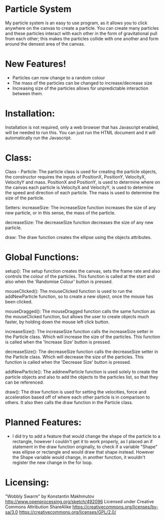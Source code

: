 # Particle System 
My particle system is an easy to use program, as it allows you to click anywhere on the canvas to create a particle. You can create many particles and these particles interact with each other in the form of gravitational pull from each other; this makes the particles collide with one another and form around the densest area of the canvas. 

# New Features!
  - Particles can now change to a random colour 
  - The mass of the particles can be changed to increase/decrease size
  - Increasing size of the particles allows for unpredictable interaction between them.

# Installation:
Installation is not required, only a web browser that has Javascript enabled, will be needed to run this. You can just run the HTML document and it will automatically run the Javascript.

# Class:
Class - Particle:
The particle class is used for creating the particle objects, the constructor requires the inputs of PositionX, PositionY, VelocityX, VelocityY and mass. 
PositionX and PositionY, is used to determine where on the canvas each particle is.VelocityX and VelocityY, is used to determine the speed and direction of each particle. The mass is used to determine the size of the particle. 

Setters:
increaseSize:
The increaseSize function increases the size of any new particle, or in this sense, the mass of the particle.

decreaseSize:
The decreaseSize function decreases the size of any new particle.

draw:
The draw function creates the ellipse using the objects attributes.

# Global Functions:
setup():
The setup function creates the canvas, sets the frame rate and also controls the colour of the particles. This function is called at the start and also when the 'Randomise Colour' button is pressed.	

mouseClicked():
The mouseClicked function is used to run the addNewParticle function, so to create a new object, once the mouse has been clicked.

mouseDragged():
The mouseDragged function calls the same function as the mouseClicked function, but allows the user to create objects much faster, by holding down the mouse left click button.

increaseSize():
The increaseSize function calls the increaseSize setter in the Particle class. Which will increase the size of the particles. This function is called when the 'Increase Size' button is pressed.	

decreaseSize():
The decreaseSize function calls the decreaseSize setter in the Particle class. Which will decrease the size of the particles. This function is called when the 'Decrease Size' button is pressed.

addNewParticle():
The addnewParticle function is used solely to create the particle objects and also to add the objects to the particles list, so that they can be referenced.	

draw():
The draw function is used for setting the velocities, force and acceleration based off of where each other particle is in comparison to others. It also then calls the draw function in the Particle class.	

# Planned Features:
 - I did try to add a feature that would change the shape of the particle to a rectangle, however I couldn't get it to work properly, as I placed an if statement in the draw function originally, to check if a variable "Shape" was ellipse or rectangle and would draw that shape instead. However the Shape variable would change, in another function, it wouldn't register the new change in the for loop. 

# Licensing:
"Wobbly Swarm" by Konstantin Makhmutov
http://www.openprocessing.org/sketch/492096
Licensed under Creative Commons Attribution ShareAlike
https://creativecommons.org/licenses/by-sa/3.0
https://creativecommons.org/licenses/GPL/2.0/

